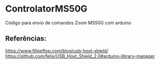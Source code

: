 # ControlatorMS50G
Código para envio de comandos Zoom MS50G com arduino


## Referências:

https://www.filipeflop.com/blog/usb-host-shield/
https://github.com/felis/USB_Host_Shield_2.0#arduino-library-manager
